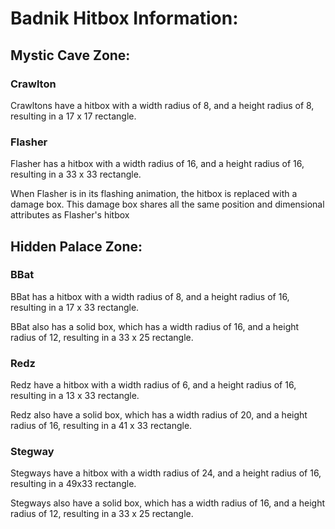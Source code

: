 # **Badnik Hitbox Information:**
## **Mystic Cave Zone:**
### **Crawlton**
Crawltons have a hitbox with a width radius of 8, and a height radius of 8, resulting in a 17 x 17 rectangle.  

### **Flasher**
Flasher has a hitbox with a width radius of 16, and a height radius of 16, resulting in a 33 x 33 rectangle.

When Flasher is in its flashing animation, the hitbox is replaced with a damage box.  This damage box shares all the same position and dimensional attributes as Flasher's hitbox

## **Hidden Palace Zone:**
### **BBat**
BBat has a hitbox with a width radius of 8, and a height radius of 16, resulting in a 17 x 33 rectangle.

BBat also has a solid box, which has a width radius of 16, and a height radius of 12, resulting in a 33 x 25 rectangle.

### **Redz**
Redz have a hitbox with a width radius of 6, and a height radius of 16, resulting in a 13 x 33 rectangle.

Redz also have a solid box, which has a width radius of 20, and a height radius of 16, resulting in a 41 x 33 rectangle.

### **Stegway**
Stegways have a hitbox with a width radius of 24, and a height radius of 16, resulting in a 49x33 rectangle.

Stegways also have a solid box, which has a width radius of 16, and a height radius of 12, resulting in a 33 x 25 rectangle.
